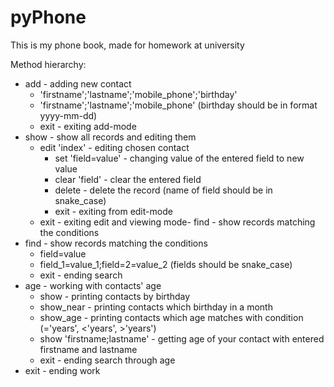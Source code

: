 # pyPhone
This is my phone book, made for homework at university

Method hierarchy:
- add - adding new contact
  - 'firstname';'lastname';'mobile_phone';'birthday'
  - 'firstname';'lastname';'mobile_phone'
  (birthday should be in format yyyy-mm-dd)
  - exit - exiting add-mode
- show - show all records and editing them
  - edit 'index' - editing chosen contact
    - set 'field=value' - changing value of the entered field to new value
    - clear 'field' - clear the entered field
    - delete - delete the record
    (name of field should be in snake_case)
    - exit - exiting from edit-mode
  - exit - exiting edit and viewing mode- find - show records matching the conditions
- find - show records matching the conditions
  - field=value
  - field_1=value_1;field=2=value_2
  (fields should be snake_case)
  - exit - ending search
- age - working with contacts' age
  - show - printing contacts by birthday
  - show_near - printing contacts which birthday in a month
  - show_age - printing contacts which age matches with condition (='years', <'years', >'years')
  - show 'firstname;lastname' - getting age of your contact with entered firstname and lastname
  - exit - ending search through age
- exit - ending work
